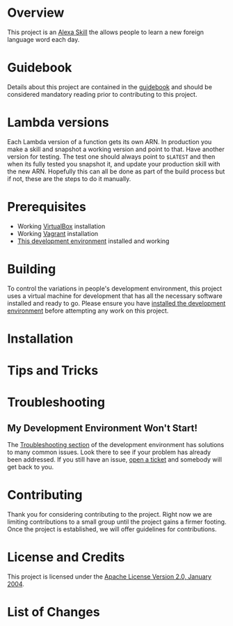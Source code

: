 # Overview
This project is an [Alexa Skill](https://developer.amazon.com/alexa-skills-kit)
the allows people to learn a new foreign language word each day.

# Guidebook
Details about this project are contained in the [guidebook](guidebook/guidebook.md)
and should be considered mandatory reading prior to contributing to this project.

# Lambda versions
Each Lambda version of a function gets its own ARN.
In production you make a skill and snapshot a working version and point to that. Have another version for testing.
The test one should always point to ```$LATEST``` and then when its fully tested you snapshot it, and update your production skill with the new ARN.
Hopefully this can all be done as part of the build process but if not, these are the steps to do it manually.

# Prerequisites
* Working [VirtualBox](https://www.virtualbox.org/) installation
* Working [Vagrant](https://www.vagrantup.com/) installation
* [This development environment](https://github.com/kurron/jvm-development-environment) installed and working

# Building
To control the variations in people's development environment, this project
uses a virtual machine for development that has all the necessary software
installed and ready to go.  Please ensure you have [installed the development environment](https://github.com/kurron/jvm-development-environment) before
attempting any work on this project.

# Installation

# Tips and Tricks

# Troubleshooting

## My Development Environment Won't Start!
The [Troubleshooting section](https://github.com/kurron/jvm-development-environment/blob/master/README.md#troubleshooting)
of the development environment has solutions to many common issues.  Look there
to see if your problem has already been addressed.  If you still have an issue,
[open a ticket](https://github.com/Violet-Sloth/Project-Violet-Sloth/issues) and
somebody will get back to you.

# Contributing
Thank you for considering contributing to the project.  Right now we are limiting
contributions to a small group until the project gains a firmer footing.  Once
the project is established, we will offer guidelines for contributions.

# License and Credits
This project is licensed under the [Apache License Version 2.0, January 2004](http://www.apache.org/licenses/).

# List of Changes
